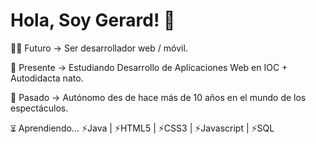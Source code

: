 <h1>Hola, Soy Gerard! 👋</h2>

<p>🧑‍💻 Futuro -> Ser desarrollador web / móvil.</p>

<p>🚀 Presente -> Estudiando Desarrollo de Aplicaciones Web en IOC + Autodidacta nato.</p>

<p> 🎯 Pasado -> Autónomo des de hace más de 10 años en el mundo de los espectáculos.</p>

<p> ⏳︎ Aprendiendo... ⚡Java | ⚡HTML5 | ⚡CSS3 | ⚡Javascript | ⚡SQL </p>

